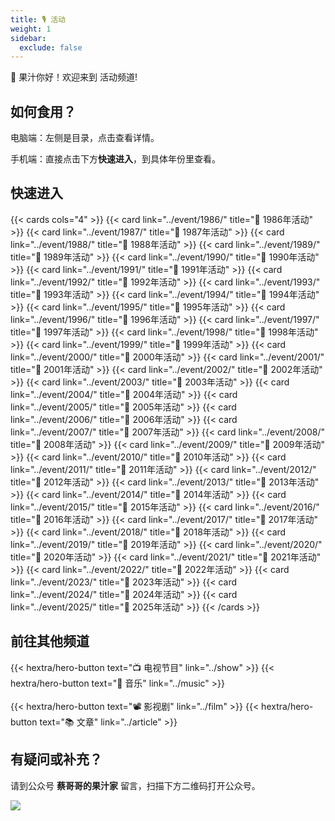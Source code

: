 ```yaml
---
title: 🎙️ 活动
weight: 1
sidebar:
  exclude: false
---
```


🧃 果汁你好！欢迎来到 活动频道!

<!--more-->

## 如何食用？

电脑端：左侧是目录，点击查看详情。

手机端：直接点击下方**快速进入**，到具体年份里查看。

## 快速进入

{{< cards cols="4" >}}
  {{< card link="../event/1986/" title="📁 1986年活动" >}}
  {{< card link="../event/1987/" title="📁 1987年活动" >}}
  {{< card link="../event/1988/" title="📁 1988年活动" >}}
  {{< card link="../event/1989/" title="📁 1989年活动" >}}
  {{< card link="../event/1990/" title="📁 1990年活动" >}}
  {{< card link="../event/1991/" title="📁 1991年活动" >}}
  {{< card link="../event/1992/" title="📁 1992年活动" >}}
  {{< card link="../event/1993/" title="📁 1993年活动" >}}
  {{< card link="../event/1994/" title="📁 1994年活动" >}}
  {{< card link="../event/1995/" title="📁 1995年活动" >}}
  {{< card link="../event/1996/" title="📁 1996年活动" >}}
  {{< card link="../event/1997/" title="📁 1997年活动" >}}
  {{< card link="../event/1998/" title="📁 1998年活动" >}}
  {{< card link="../event/1999/" title="📁 1999年活动" >}}
  {{< card link="../event/2000/" title="📁 2000年活动" >}}
  {{< card link="../event/2001/" title="📁 2001年活动" >}}
  {{< card link="../event/2002/" title="📁 2002年活动" >}}
  {{< card link="../event/2003/" title="📁 2003年活动" >}}
  {{< card link="../event/2004/" title="📁 2004年活动" >}}
  {{< card link="../event/2005/" title="📁 2005年活动" >}}
  {{< card link="../event/2006/" title="📁 2006年活动" >}}
  {{< card link="../event/2007/" title="📁 2007年活动" >}}
  {{< card link="../event/2008/" title="📁 2008年活动" >}}
  {{< card link="../event/2009/" title="📁 2009年活动" >}}
  {{< card link="../event/2010/" title="📁 2010年活动" >}}
  {{< card link="../event/2011/" title="📁 2011年活动" >}}
  {{< card link="../event/2012/" title="📁 2012年活动" >}}
  {{< card link="../event/2013/" title="📁 2013年活动" >}}
  {{< card link="../event/2014/" title="📁 2014年活动" >}}
  {{< card link="../event/2015/" title="📁 2015年活动" >}}
  {{< card link="../event/2016/" title="📁 2016年活动" >}}
  {{< card link="../event/2017/" title="📁 2017年活动" >}}
  {{< card link="../event/2018/" title="📁 2018年活动" >}}
  {{< card link="../event/2019/" title="📁 2019年活动" >}}
  {{< card link="../event/2020/" title="📁 2020年活动" >}}
  {{< card link="../event/2021/" title="📁 2021年活动" >}}
  {{< card link="../event/2022/" title="📁 2022年活动" >}}
  {{< card link="../event/2023/" title="📁 2023年活动" >}}
  {{< card link="../event/2024/" title="📁 2024年活动" >}}
  {{< card link="../event/2025/" title="📁 2025年活动" >}}
{{< /cards >}}

## 前往其他频道
{{< hextra/hero-button text="📺 电视节目" link="../show" >}}
{{< hextra/hero-button text="🎻 音乐" link="../music" >}}
<br><br>
{{< hextra/hero-button text="📽️ 影视剧" link="../film" >}}
{{< hextra/hero-button text="📚 文章" link="../article" >}}

## 有疑问或补充？

请到公众号  **蔡哥哥的果汁家**  留言，扫描下方二维码打开公众号。

<img src="../qrcode.jpg">
